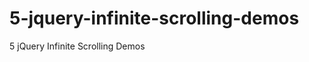 5-jquery-infinite-scrolling-demos
=================================

5 jQuery Infinite Scrolling Demos
